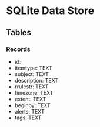 # SQLite Data Store

## Tables

### Records

- id:
- itemtype: TEXT
- subject: TEXT
- description: TEXT
- rrulestr: TEXT
- timezone: TEXT
- extent: TEXT
- beginby: TEXT
- alerts: TEXT
- tags: TEXT
